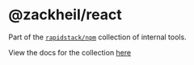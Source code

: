# @zackheil/react

Part of the [`rapidstack/npm`](https://github.com/rapidstack/npm) collection of internal tools.

View the docs for the collection [here](https://github.com/rapidstack/npm/blob/main/docs/index.md)
